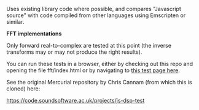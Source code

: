 Uses existing library code where possible, and compares "Javascript source" with code compiled from other 
languages using Emscripten or similar.

**FFT implementations**

Only forward real-to-complex are tested at this point (the inverse transforms may or may not produce the right results).

You can run these tests in a browser, either by checking out this repo and opening the file fft/index.html or by navigating to [this test page here](http://all-day-breakfast.com/js-dsp-test/fft/).

See the original Mercurial repository by Chris Cannam (from which this is cloned) here: 

https://code.soundsoftware.ac.uk/projects/js-dsp-test
